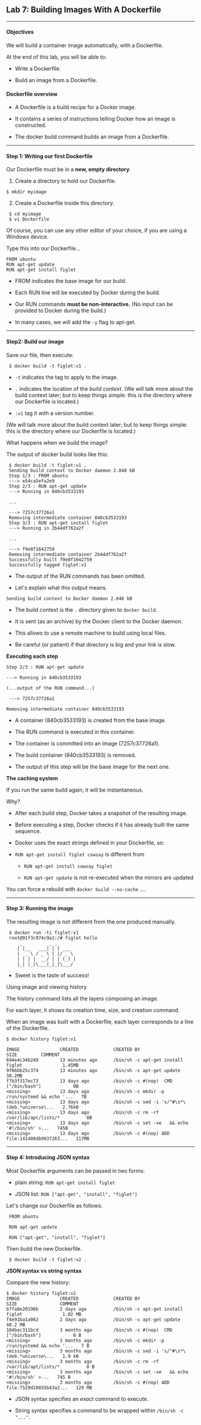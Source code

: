 ## Lab 7: Building Images With A Dockerfile

--------

#### Objectives

We will build a container image automatically, with a Dockerfile.

At the end of this lab, you will be able to:

-   Write a Dockerfile.

-   Build an image from a Dockerfile.

#### Dockerfile overview

-   A Dockerfile is a build recipe for a Docker image.

-   It contains a series of instructions telling Docker how an image is constructed.

-   The docker build command builds an image from a Dockerfile.

--------

#### Step 1: Writing our first Dockerfile

Our Dockerfile must be in a **new, empty directory**.

1.  Create a directory to hold our Dockerfile. 
```
$ mkdir myimage
```
2.  Create a Dockerfile inside this directory.
```
 $ cd myimage
 $ vi Dockerfile
```
Of course, you can use any other editor of your choice, if you are using a Windows device.

Type this into our Dockerfile...
```
FROM ubuntu
RUN apt-get update
RUN apt-get install figlet
```

-   FROM indicates the base image for our build.

-   Each RUN line will be executed by Docker during the build.

-   Our RUN commands **must be non-interactive.**
    (No input can be provided to Docker during the build.)

-   In many cases, we will add the `-y` flag to apt-get.

--------

#### Step2: Build our image

Save our file, then execute:
```
 $ docker build -t figlet:v1 .
```
-  `-t` indicates the tag to apply to the image.

-   `.` indicates the location of the *build context*.
(We will talk more about the build context later; but to keep things simple: this is the directory where our Dockerfile is located.)

-   `:v1` tag it with a version number.

 (We will talk more about the build context later; but to keep things simple: this is the directory where our Dockerfile is located.)

What happens when we build the image?

The output of docker build looks like this:
```
 $ docker build -t figlet:v1 .
 Sending build context to Docker daemon 2.048 kB 
 Step 1/3 : FROM ubuntu
 ---> e54ca5efa2e9
 Step 2/3 : RUN apt-get update
 ---> Running in 840cb3533193
 
 ...
 
 ---> 7257c37726a1
 Removing intermediate container 840cb3533193 
 Step 3/3 : RUN apt-get install figlet
 ---> Running in 2b44df762a2f
 
 ...
 
 ---> f9e8f1642759
 Removing intermediate container 2b44df762a2f 
 Successfully built f9e8f1642759
 Successfully tagged figlet:v1
```
-   The output of the RUN commands has been omitted.

-   Let's explain what this output means.

```
Sending build context to Docker daemon 2.048 kB
```
-   The build context is the `.` directory given to `docker build`.

-   It is sent (as an archive) by the Docker client to the Docker daemon.

-   This allows to use a remote machine to build using local files.

-   Be careful (or patient) if that directory is big and your link is slow.

**Executing each step**

```
Step 2/3 : RUN apt-get update

---> Running in 840cb3533193

(...output of the RUN command...)

 ---> 7257c37726a1

Removing intermediate container 840cb3533193
```

-   A container (840cb3533193) is created from the base image.

-   The RUN command is executed in this container.

-   The container is committed into an image (7257c37726a1).

-   The build container (840cb3533193) is removed.

-   The output of this step will be the base image for the next one.

**The caching system**

If you run the same build again, it will be instantaneous.

Why?

-   After each build step, Docker takes a snapshot of the resulting image.

-   Before executing a step, Docker checks if it has already built the same sequence.

-   Docker uses the exact strings defined in your Dockerfile, so:

-   `RUN apt-get install figlet cowsay` is different from

    * `RUN apt-get install cowsay figlet`

    * `RUN apt-get update` is not re-executed when the mirrors are updated

You can force a rebuild with `docker build --no-cache` ....

--------

#### Step 3: Running the image

The resulting image is not different from the one produced manually.
```
 $ docker run -ti figlet:v1
 root@91f3c974c9a1:/# figlet hello
     _          _ _
    | |__   ___| | | ___
    |  _ \ / _ \ | |/ _ \
    | | | |  __/ | | (_) |
    |_| |_|\___|_|_|\___/
```
-   Sweet is the taste of success!


 Using image and viewing history

The history command lists all the layers composing an image.

For each layer, it shows its creation time, size, and creation command.

When an image was built with a Dockerfile, each layer corresponds to a line of the Dockerfile.
```
$ docker history figlet:v1

IMAGE               CREATED             CREATED BY                                      SIZE         COMMENT
694e4c34b249        13 minutes ago      /bin/sh -c apt-get install figlet               1.45MB
9f66bb25c374        13 minutes ago      /bin/sh -c apt-get update                       38.2MB
f7b3f317ec73        13 days ago         /bin/sh -c #(nop)  CMD ["/bin/bash"]            0B
<missing>           13 days ago         /bin/sh -c mkdir -p /run/systemd && echo '...   7B
<missing>           13 days ago         /bin/sh -c sed -i 's/^#\s*\(deb.*universe\...   2.76kB
<missing>           13 days ago         /bin/sh -c rm -rf /var/lib/apt/lists/*          0B
<missing>           13 days ago         /bin/sh -c set -xe   && echo '#!/bin/sh' >...   745B
<missing>           13 days ago         /bin/sh -c #(nop) ADD file:141408db9037263...   117MB
```

--------

#### Step 4: Introducing JSON syntax

Most Dockerfile arguments can be passed in two forms:

-   plain string: `RUN apt-get install figlet`

-   JSON list: `RUN ["apt-get", "install", "figlet"]`

Let's change our Dockerfile as follows:

```
 FROM ubuntu

 RUN apt-get update

 RUN ["apt-get", "install", "figlet"]
```

Then build the new Dockerfile.

```
 $ docker build -t figlet:v2 .
```

**JSON syntax vs string syntax**

Compare the new history:
```
$ docker history figlet:v2
IMAGE               CREATED             CREATED BY                                      SIZE                COMMENT
b7fa8e20196b        2 days ago          /bin/sh -c apt-get install figlet               1.02 MB
f4e91ba1a062        2 days ago          /bin/sh -c apt-get update                       40.2 MB
104bec311bcd        3 months ago        /bin/sh -c #(nop)  CMD ["/bin/bash"]            0 B
<missing>           3 months ago        /bin/sh -c mkdir -p /run/systemd && echo '...   7 B
<missing>           3 months ago        /bin/sh -c sed -i 's/^#\s*\(deb.*universe\...   1.9 kB
<missing>           3 months ago        /bin/sh -c rm -rf /var/lib/apt/lists/*          0 B
<missing>           3 months ago        /bin/sh -c set -xe   && echo '#!/bin/sh' >...   745 B
<missing>           3 months ago        /bin/sh -c #(nop) ADD file:7529d28035b43a2...   129 MB

```
-   JSON syntax specifies an *exact* command to execute.

-   String syntax specifies a command to be wrapped within `/bin/sh -c "..."`.
